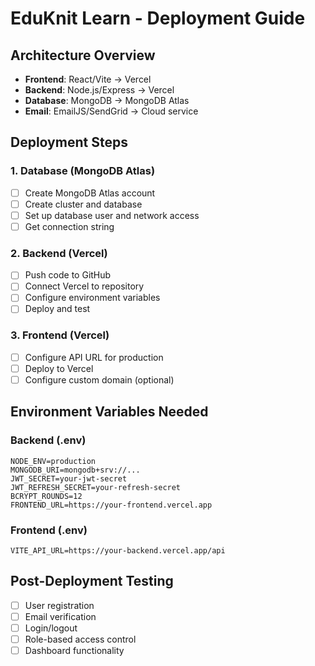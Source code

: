# EduKnit Learn - Deployment Guide

## Architecture Overview
- **Frontend**: React/Vite → Vercel
- **Backend**: Node.js/Express → Vercel
- **Database**: MongoDB → MongoDB Atlas
- **Email**: EmailJS/SendGrid → Cloud service

## Deployment Steps

### 1. Database (MongoDB Atlas)
- [ ] Create MongoDB Atlas account
- [ ] Create cluster and database
- [ ] Set up database user and network access
- [ ] Get connection string

### 2. Backend (Vercel)
- [ ] Push code to GitHub
- [ ] Connect Vercel to repository
- [ ] Configure environment variables
- [ ] Deploy and test

### 3. Frontend (Vercel)
- [ ] Configure API URL for production
- [ ] Deploy to Vercel
- [ ] Configure custom domain (optional)

## Environment Variables Needed

### Backend (.env)
```
NODE_ENV=production
MONGODB_URI=mongodb+srv://...
JWT_SECRET=your-jwt-secret
JWT_REFRESH_SECRET=your-refresh-secret
BCRYPT_ROUNDS=12
FRONTEND_URL=https://your-frontend.vercel.app
```

### Frontend (.env)
```
VITE_API_URL=https://your-backend.vercel.app/api
```

## Post-Deployment Testing
- [ ] User registration
- [ ] Email verification
- [ ] Login/logout
- [ ] Role-based access control
- [ ] Dashboard functionality
